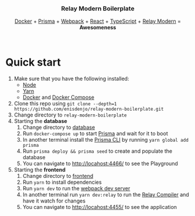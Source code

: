 <br>
<h3 align="center">
  Relay Modern Boilerplate
</h3>
<p align="center">
  <a href="https://www.docker.com/">Docker</a>
  +
  <a href="https://www.prisma.io/">Prisma</a>
  +
  <a href="https://webpack.js.org/">Webpack</a>
  +
  <a href="https://reactjs.org/">React</a>
  +
  <a href="https://www.typescriptlang.org/">TypeScript</a>
  +
  <a href="http://facebook.github.io/relay/docs/en/thinking-in-relay.html">Relay Modern</a>
  =
  <b>Awesomeness</b>
</p>
<br>

# Quick start

1.  Make sure that you have the following installed:
    - [Node](https://nodejs.org/en/download/)
    - [Yarn](https://yarnpkg.com/lang/en/docs/install/)
    - [Docker](https://www.docker.com/products/docker-engine) and [Docker Compose](https://docs.docker.com/compose/install/)
2.  Clone this repo using `git clone --depth=1 https://github.com/enisdenjo/relay-modern-boilerplate.git`
3.  Change directory to `relay-modern-boilerplate`
4.  Starting the **database**
    1.  Change directory to [database](./database)
    2.  Run `docker-compose up` to start [Prisma](https://www.prisma.io/) and wait for it to boot
    3.  In another terminal install the [Prisma CLI](https://github.com/prisma/prisma) by running `yarn global add prisma`
    4.  Run `prisma deploy && prisma seed` to create and populate the database
    5.  You can navigate to [http://locahost:4466/](http://locahost:4466/) to see the Playground
5.  Starting the **frontend**
    1.  Change directory to [frontend](./frontend)
    2.  Run `yarn` to install dependencies
    3.  Run `yarn dev` to run the [webpack dev server](https://github.com/webpack/webpack-dev-server)
    4.  In another terminal run `yarn dev:relay` to run the [Relay Compiler](https://facebook.github.io/relay/docs/en/graphql-in-relay.html#relay-compiler) and have it watch for changes
    5.  You can navigate to [http://locahost:4455/](http://locahost:4466/) to see the application
